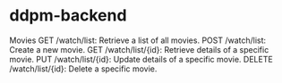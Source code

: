 # ddpm-backend

Movies
GET /watch/list: Retrieve a list of all movies.
POST /watch/list: Create a new movie.
GET /watch/list/{id}: Retrieve details of a specific movie.
PUT /watch/list/{id}: Update details of a specific movie.
DELETE /watch/list/{id}: Delete a specific movie.
